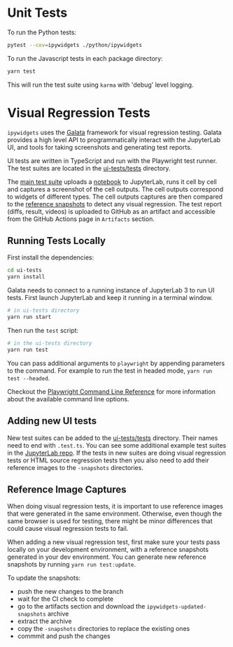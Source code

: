 # Unit Tests

To run the Python tests:

```sh
pytest --cov=ipywidgets ./python/ipywidgets
```

To run the Javascript tests in each package directory:

```sh
yarn test
```

This will run the test suite using `karma` with 'debug' level logging.

# Visual Regression Tests

`ipywidgets` uses the [Galata](https://github.com/jupyterlab/jupyterlab/tree/master/galata) framework for visual regression testing. Galata provides a high level API to programmatically interact with the JupyterLab UI, and tools for taking screenshots and generating test reports.

UI tests are written in TypeScript and run with the Playwright test runner. The test suites are located in the [ui-tests/tests](../../ui-tests/tests) directory.

The [main test suite](../../ui-tests/tests/widgets.test.ts) uploads a [notebook](../../ui-tests/tests/notebooks/widgets.ipynb) to JupyterLab, runs it cell by cell and captures a screenshot of the cell outputs. The cell outputs correspond to widgets of different types. The cell outputs captures are then compared to the [reference snapshots](../../ui-tests/tests/widgets.test.ts-snapshots/) to detect any visual regression. The test report (diffs, result, videos) is uploaded to GitHub as an artifact and accessible from the GitHub Actions page in `Artifacts` section.

## Running Tests Locally

First install the dependencies:

```sh
cd ui-tests
yarn install
```

Galata needs to connect to a running instance of JupyterLab 3 to run UI tests. First launch JupyterLab and keep it running in a terminal window.

```sh
# in ui-tests directory
yarn run start
```

Then run the `test` script:

```sh
# in the ui-tests directory
yarn run test
```

You can pass additional arguments to `playwright` by appending parameters to the command. For example to run the test in headed mode, `yarn run test --headed`.

Checkout the [Playwright Command Line Reference](https://playwright.dev/docs/test-cli/) for more information about the available command line options.

## Adding new UI tests

New test suites can be added to the [ui-tests/tests](../../ui-tests/tests) directory. Their names need to end with `.test.ts`. You can see some additional example test suites in the [JupyterLab repo](https://github.com/jupyterlab/jupyterlab/blob/master/galata/test). If the tests in new suites are doing visual regression tests or HTML source regression tests then you also need to add their reference images to the `-snapshots` directories.

## Reference Image Captures

When doing visual regression tests, it is important to use reference images that were generated in the same environment. Otherwise, even though the same browser is used for testing, there might be minor differences that could cause visual regression tests to fail.

When adding a new visual regression test, first make sure your tests pass locally on your development environment, with a reference snapshots generated in your dev environment. You can generate new reference snapshots by running `yarn run test:update`.

To update the snapshots:

- push the new changes to the branch
- wait for the CI check to complete
- go to the artifacts section and download the `ipywidgets-updated-snapshots` archive
- extract the archive
- copy the `-snapshots` directories to replace the existing ones
- commmit and push the changes
